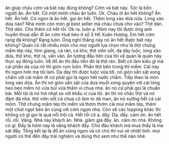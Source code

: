 ăn giúp cháu cơm và bát này đúng không? Cơm và bát này. Tức là bốn người ăn. Ăn hết. Có một mình cháu ăn luôn. Ok. Cháu ơi ăn hết không? Ăn hết. Ăn hết. Cứ ngon là ăn hết. gọi ăn hết. Thêm long xào dừa nữa. Long xào dừa nào? Nhà mình còn món gì best seller mà cháu chưa cho vào? Thịt dán. Thịt dán. Cho thêm có hết rồi. Ok ra. luôn ạ. Hôm nay tôi được ông anh huyền thoại dẫn đi ăn cơm Huệ béo ở số 3 Hồ Xuân Hương. Em hết cơm rạng đá không? Rạng luôn. Ông nghĩ thằng này nó ăn hết được bát này không? Quán có rất nhiều món cho mọi người lựa chọn như là thịt chưng mắm tép này, tôm giang, cá rán, cá kho, thịt viên sốt, dạ dày luộc, long xào dừa, thịt kho, thịt rá, vân vân. ấn tượng đầu tiên của tôi về quán là quán này thực sự đông luôn. Về đồ ăn thì đầu tiên đó là thịt rán. Biết cô làm kiểu gì mà cái phần da của nó thì giòn rụm luôn. Phần thịt bên trong thì mềm. Cái này thì ngon hơn mẹ tôi làm. Dạ dày thì được luộc vừa tới, nó giòn sần sật xong chấm với cái mắm ớt cứ phải gọi là ngon hết nước chấm. Tiếp theo là món long xào dừa. Ăn thì nó giòn sần sật của dưa muối xong quyện với cái lòng heo béo mềm nó vừa bùi vừa thấm vị chua nhẹ. ăn nó cứ phải gọi là chuẩn bài. Mỗi tội là nó hơi nhạt so với khẩu vị của tôi. ăn thì nó chắc thịt và nó đậm đà nhá. thịt viên sốt cà chua cô làm to dã man, ăn nó sướng hết cả cái mồm. Thịt chưng mắm tép thì mềm và thơm thơm cái mùi mắm tép, thêm một chút ngọt béo ăn cùng với cơm ngon nha. Còn về các topping khác thì không có gì gọi là quá nổi trội cả. Hết rồi cô ạ. đây. Dạ. đấy. cảm ơn. ăn hết rồi. rồi. Vâng. Nhà này khách ăn. Nhà. giảm giá đấy. ăn. cảm ơn nhá. Không có gì. Đấy là hôm nay là vắng khách đấy. Chứ đâu khách mà mua thấy là mẹ sát đấy. Tổng kết lại là đồ ăn cũng ngon và cô chủ thì vui vẻ nhiệt tình. mọi người có thể đến đây trải nghiệm và dùng thử xem như thế nào nhé.